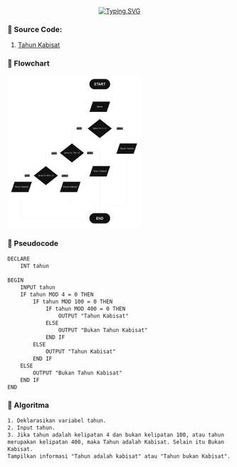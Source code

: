<p align="center"><a href="https://git.io/typing-svg"><img src="https://readme-typing-svg.herokuapp.com?font=Fira+Code&duration=1500&pause=100&center=true&vCenter=true&width=500&lines=Tahun+Kabisat;C%2B%2B+Code" alt="Typing SVG" /></a></p>

### 🔰 Source Code:
1. [Tahun Kabisat](https://github.com/galihsch/cpp-gallery/blob/main/src/kabisat/kabisat.cpp)

### 🔰 Flowchart

<a href="https://github.com/galihsch/cpp-gallery/blob/main/src/kabisat/flow_kabisat.png"><img width="300px" src="https://github.com/galihsch/cpp-gallery/blob/main/src/kabisat/flow_kabisat.png?raw=true" /></a>

### 🔰 Pseudocode

```
DECLARE
    INT tahun

BEGIN
    INPUT tahun
    IF tahun MOD 4 = 0 THEN
        IF tahun MOD 100 = 0 THEN
            IF tahun MOD 400 = 0 THEN
                OUTPUT "Tahun Kabisat"
            ELSE
                OUTPUT "Bukan Tahun Kabisat"
            END IF
        ELSE
            OUTPUT "Tahun Kabisat"
        END IF
    ELSE
        OUTPUT "Bukan Tahun Kabisat"
    END IF
END
```

### 🔰 Algoritma

```
1. Deklarasikan variabel tahun.
2. Input tahun.
3. Jika tahun adalah kelipatan 4 dan bukan kelipatan 100, atau tahun merupakan kelipatan 400, maka Tahun adalah Kabisat. Selain itu Bukan Kabisat. 
Tampilkan informasi "Tahun adalah kabisat" atau "Tahun bukan Kabisat".
```